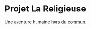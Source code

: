 # Projet La Religieuse

Une aventure humaine [hors du commun](https://www.youtube.com/watch?v=WHDdCqz5kck).

